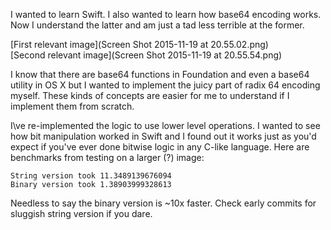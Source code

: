 I wanted to learn Swift. I also wanted to learn how base64 encoding works. Now I understand the latter and am just a tad less terrible at the former.

[First relevant image](Screen Shot 2015-11-19 at 20.55.02.png)  
[Second relevant image](Screen Shot 2015-11-19 at 20.55.54.png)  

I know that there are base64 functions in Foundation and even a base64 utility in OS X but I wanted to implement the juicy part of radix 64 encoding myself. These kinds of concepts are easier for me to understand if I implement them from scratch.

I\ve re-implemented the logic to use lower level operations. I wanted to see how bit manipulation worked in Swift and I found out it works just as you'd expect if you've ever done bitwise logic in any C-like language. Here are benchmarks from testing on a larger (?) image:
```
String version took 11.3489139676094
Binary version took 1.38903999328613
```

Needless to say the binary version is ~10x faster. Check early commits for sluggish string version if you dare.
